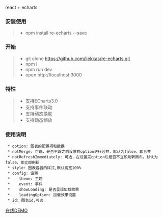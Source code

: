 react + echarts

### 安装使用
>* npm install re-echarts --save

### 开始
>* git clone https://github.com/liekkas/re-echarts.git
>* npm i
>* npm run dev
>* open http://localhost:3000

### 特性
>* 支持ECharts3.0
>* 支持事件联动
>* 支持动态换肤
>* 支持动态缩放

### 使用说明
```
 * option: 图表的配置项和数据
 * notMerge: 可选，是否不跟之前设置的option进行合并，默认为false，即合并
 * notRefreshImmediately: 可选，在设置完option后是否不立即刷新画布，默认为false，即立即刷新
 * style: 图表容器的样式,默认高宽100%
 * config: 设置
 *    theme: 主题
 *    event: 事件
 *    showLoading: 是否呈现加载效果
 *    loadingOption: 加载效果设置
 * id: 图表id,可选

```

[在线DEMO](http://liekkas.github.io/rc-echarts)
